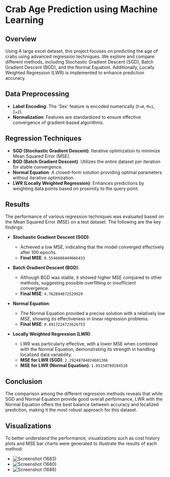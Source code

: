 # Crab Age Prediction using Machine Learning

## Overview

Using A large excel dataset, this project focuses on predicting the age of crabs using advanced regression techniques. We explore and compare different methods, including Stochastic Gradient Descent (SGD), Batch Gradient Descent (BGD), and the Normal Equation. Additionally, Locally Weighted Regression (LWR) is implemented to enhance prediction accuracy.

## Data Preprocessing

- **Label Encoding**: The 'Sex' feature is encoded numerically (`F=0`, `M=1`, `I=2`).
- **Normalization**: Features are standardized to ensure effective convergence of gradient-based algorithms.

## Regression Techniques

- **SGD (Stochastic Gradient Descent)**: Iterative optimization to minimize Mean Squared Error (MSE).
- **BGD (Batch Gradient Descent)**: Utilizes the entire dataset per iteration for stable convergence.
- **Normal Equation**: A closed-form solution providing optimal parameters without iterative optimization.
- **LWR (Locally Weighted Regression)**: Enhances predictions by weighting data points based on proximity to the query point.

## Results

The performance of various regression techniques was evaluated based on the Mean Squared Error (MSE) on a test dataset. The following are the key findings:

- **Stochastic Gradient Descent (SGD)**: 
  - Achieved a low MSE, indicating that the model converged effectively after 100 epochs.
  - **Final MSE**: `0.5546808449666433`

- **Batch Gradient Descent (BGD)**: 
  - Although BGD was stable, it showed higher MSE compared to other methods, suggesting possible overfitting or insufficient convergence.
  - **Final MSE**: `4.762894872529929`

- **Normal Equation**:
  - The Normal Equation provided a precise solution with a relatively low MSE, showing its effectiveness in linear regression problems.
  - **Final MSE**: `0.4917224723626753`

- **Locally Weighted Regression (LWR)**:
  - LWR was particularly effective, with a lower MSE when combined with the Normal Equation, demonstrating its strength in handling localized data variability.
  - **MSE for LWR (SGD)**: `2.29248784024601366`
  - **MSE for LWR (Normal Equation)**: `1.05150789284528`

## Conclusion

The comparison among the different regression methods reveals that while SGD and Normal Equation provide good overall performance, LWR with the Normal Equation offers the best balance between accuracy and localized prediction, making it the most robust approach for this dataset.

## Visualizations

To better understand the performance, visualizations such as cost history plots and MSE bar charts were generated to illustrate the results of each method:

- ![Screenshot (1683)](https://github.com/user-attachments/assets/ccce4e38-563c-46cb-802e-0d4df7f6763d)
- ![Screenshot (1680)](https://github.com/user-attachments/assets/a202d1ba-690b-4b08-8977-e4156e7ac1e3)
- ![Screenshot (1686)](https://github.com/user-attachments/assets/2238c3ed-f58f-4d90-acd1-e5cc274398ea)


